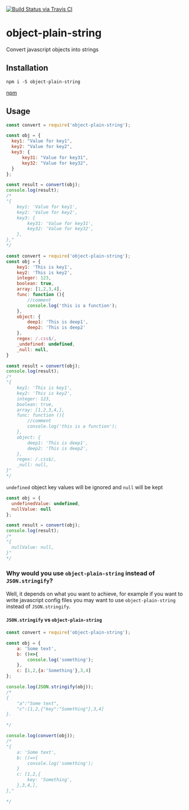 [![Build Status via Travis CI](https://travis-ci.org/alexcambose/object-plain-string.svg?branch=master)](https://travis-ci.org/alexcambose/object-plain-string)

# object-plain-string
Convert javascript objects into strings

## Installation
```
npm i -S object-plain-string
```
[npm](https://www.npmjs.com/package/object-plain-string)

## Usage

```js
const convert = require('object-plain-string');

const obj = {
  key1: "Value for key1",
  key2: "Value for key2",
  key3: {
      key31: "Value for key31",
      key32: "Value for key32",
  }
};

const result = convert(obj);
console.log(result);
/*
"{
    key1: 'Value for key1',
    key2: 'Value for key2',
    key3: {
        key31: 'Value for key31',
        key32: 'Value for key32',
    },
},"
*/
```

```js
const convert = require('object-plain-string');
const obj = {
    key1: 'This is key1',
    key2: 'This is key2',
    integer: 123,
    boolean: true,
    array: [1,2,3,4],
    func: function (){
        //comment
        console.log('this is a function');
    },
    object: {
        deep1: 'This is deep1',
        deep2: 'This is deep2'
    },
    regex: /.css$/,
    _undefined: undefined,
    _null: null,
}

const result = convert(obj);
console.log(result);
/*
"{
    key1: 'This is key1',
    key2: 'This is key2',
    integer: 123,
    boolean: true,
    array: [1,2,3,4,],
    func: function (){
        //comment
        console.log('this is a function');
    },
    object: {
        deep1: 'This is deep1',
        deep2: 'This is deep2',
    },
    regex: /.css$/,
    _null: null,
}"
*/
```

`undefined` object key values will be ignored and `null` will be kept

```js
const obj = {
  undefinedValue: undefined,
  nullValue: null
};

const result = convert(obj);
console.log(result);
/*
"{
  nullValue: null,
}"
*/
```


### Why would you use `object-plain-string` instead of `JSON.stringify`?
Well, it depends on what you want to achieve, for example if you want to write javascript config files you may want to use `object-plain-string` instead of `JSON.stringify`.

#### `JSON.stringify` vs `object-plain-string`
```js
const convert = require('object-plain-string');

const obj = {
    a: 'Some text',
    b: ()=>{
        console.log('something');
    },
    c: [1,2,{a:'Something'},3,4]
};

console.log(JSON.stringify(obj));
/*
{
    "a":"Some text",
    "c":[1,2,{"key":"Something"},3,4]
}.

*/

console.log(convert(obj));
/*
"{
    a: 'Some text',
    b: ()=>{
        console.log('something');
    }
    c: [1,2,{
        key: 'Something',
    },3,4,],
},"

*/

```
